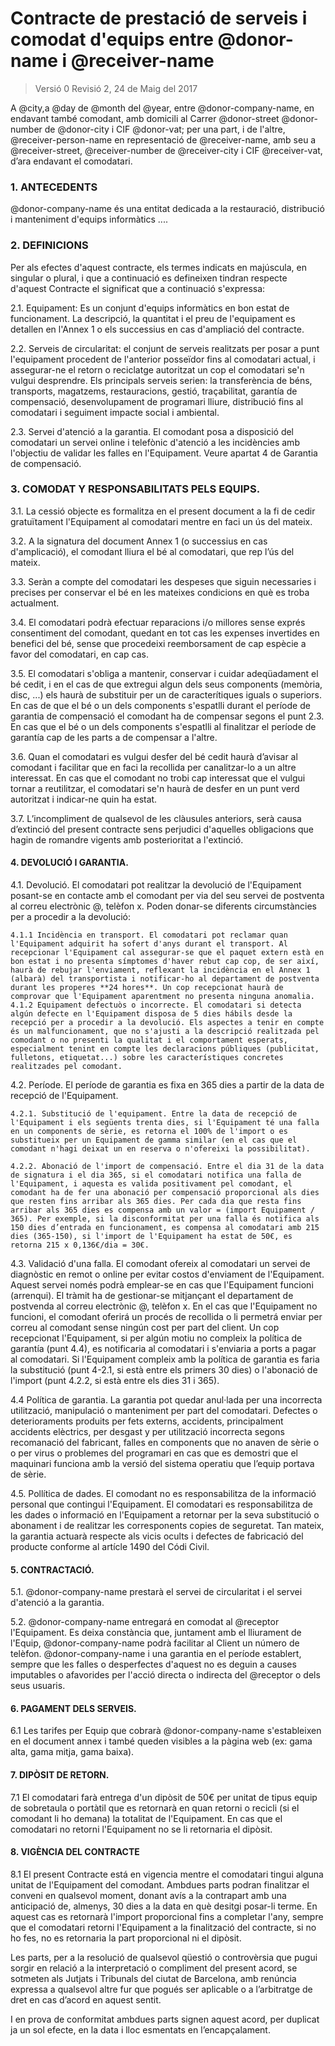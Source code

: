 Contracte de prestació de serveis i comodat d'equips entre @donor-name i @receiver-name
================================================================================================

> Versió 0 Revisió 2, 24 de Maig del 2017

A @city,a @day de @month del @year, entre @donor-company-name, en endavant també comodant, amb domicili al Carrer @donor-street @donor-number de @donor-city i CIF @donor-vat; per una part, i de l'altre, @receiver-person-name en representació de @receiver-name, amb seu a @receiver-street, @receiver-number de @receiver-city i  CIF @receiver-vat, d’ara endavant el comodatari.

### 1. ANTECEDENTS

@donor-company-name és una entitat dedicada a la restauració, distribució i manteniment d'equips informàtics ....


### 2. DEFINICIONS
Per als efectes d'aquest contracte, els termes indicats en majúscula, en singular o plural, i que a continuació es defineixen tindran respecte d'aquest Contracte el significat que a continuació s'expressa:

2.1. Equipament: Es un conjunt d'equips informàtics en bon estat de funcionament. La descripció, la quantitat i el preu de l'equipament es detallen en l'Annex 1 o els successius en cas d'ampliació del contracte. 

2.2. Serveis de circularitat: el conjunt de serveis realitzats per posar a punt l'equipament procedent de l'anterior posseïdor fins al comodatari actual, i assegurar-ne el retorn o reciclatge autoritzat un cop el comodatari se'n vulgui desprendre. Els principals serveis serien: la transferència de béns, transports, magatzems, restauracions, gestió, traçabilitat, garantía de compensació, desenvolupament de programari lliure, distribució fins al comodatari i seguiment impacte social i ambiental. 

2.3. Servei d'atenció a la garantia. El comodant posa a disposició del comodatari un servei online i telefònic d'atenció a les incidències amb l'objectiu de validar les falles en l'Equipament. Veure apartat 4 de Garantia de compensació.

### 3. COMODAT Y RESPONSABILITATS PELS EQUIPS.

3.1. La cessió objecte es formalitza en el present document a la fi de cedir gratuïtament l'Equipament al comodatari mentre en faci un ús del mateix.

3.2. A la signatura del document Annex 1 (o successius en cas d'amplicació), el comodant lliura el bé al comodatari, que rep l’ús del mateix. 

3.3. Seràn a compte del comodatari les despeses que siguin necessaries i precises per conservar el bé en les mateixes condicions en què es troba actualment.

3.4. El comodatari podrà efectuar reparacions i/o millores sense exprés consentiment del comodant, quedant en tot cas les expenses invertides en benefici del bé, sense que procedeixi reemborsament de cap espècie a favor del comodatari, en cap cas.

3.5. El comodatari s'obliga a mantenir, conservar i cuidar adeqüadament el bé cedit, i en el cas de que extregui algun dels seus components (memòria, disc, ...) els haurà de substituir per un de caracterítiques iguals o superiors. En cas de que el bé o un dels components s'espatlli durant el període de garantia de compensació el comodant ha de compensar segons el punt 2.3. En cas que el bé o un dels components s'espatlli al finalitzar el període de garantía cap de les parts a de compensar a l'altre.

3.6. Quan el comodatari es vulgui desfer del bé cedit haurà d’avisar al comodant i facilitar que en faci la recollida per canalitzar-lo a un altre interessat. En cas que el comodant no trobi cap interessat que el vulgui tornar a reutilitzar, el comodatari se'n haurà de desfer en un punt verd autoritzat i indicar-ne quin ha estat. 

3.7. L’incompliment de qualsevol de les clàusules anteriors, serà causa d’extinció del present contracte sens perjudici d'aquelles obligacions que hagin de romandre vigents amb posterioritat a l'extinció.

#### 4. DEVOLUCIÓ I GARANTIA.

4.1. Devolució. El comodatari pot realitzar la devolució de l'Equipament posant-se en contacte amb el comodant per via del seu servei de postventa al correu electrònic @, telèfon x.  Poden donar-se diferents circumstàncies per a procedir a la devolució:

	4.1.1 Incidència en transport. El comodatari pot reclamar quan l'Equipament adquirit ha sofert d'anys durant el transport. Al recepcionar l'Equipament cal assegurar-se que el paquet extern està en bon estat i no presenta símptomes d'haver rebut cap cop, de ser així, haurà de rebujar l'enviament, reflexant la incidència en el Annex 1 (albarà) del transportista i notificar-ho al departament de postventa durant les properes **24 hores**. Un cop recepcionat haurà de comprovar que l'Equipament aparentment no presenta ninguna anomalia.
	4.1.2 Equipament defectuòs o incorrecte. El comodatari si detecta algún defecte en l'Equipament disposa de 5 dies hábils desde la recepció per a procedir a la devolució. Els aspectes a tenir en compte és un malfuncionament, que no s'ajusti a la descripció realitzada pel comodant o no presenti la qualitat i el comportament esperats, especialment tenint en compte les declaracions públiques (publicitat, fulletons, etiquetat...) sobre les característiques concretes realitzades pel comodant. 

4.2. Període. El període de garantia es fixa en 365 dies a partir de la data de recepció de l'Equipament. 

	4.2.1. Substitució de l'equipament. Entre la data de recepció de l'Equipament i els següents trenta dies, si l'Equipament té una falla en un components de sèrie, es retorna el 100% de l'import o es substitueix per un Equipament de gamma similar (en el cas que el comodant n'hagi deixat un en reserva o n'ofereixi la possibilitat).

	4.2.2. Abonació de l'import de compensació. Entre el dia 31 de la data de signatura i el dia 365, si el comodatari notifica una falla de l'Equipament, i aquesta es valida positivament pel comodant, el comodant ha de fer una abonació per compensació proporcional als dies que resten fins arribar als 365 dies. Per cada dia que resta fins arribar als 365 dies es compensa amb un valor = (import Equipament / 365). Per exemple, si la disconformitat per una falla és notifica als 150 dies d’entrada en funcionament, es compensa al comodatari amb 215 dies (365-150), si l'import de l'Equipament ha estat de 50€, es retorna 215 x 0,136€/dia = 30€. 

4.3. Validació d'una falla. El comodant ofereix al comodatari un servei de diagnòstic en remot o online per evitar costos d'enviament de l'Equipament. Aquest servei només podrà emplear-se en cas que l'Equipament funcioni (arrenqui). El tràmit ha de gestionar-se mitjançant el departament de postvenda al correu electrònic @, telèfon x. En el cas que l'Equipament no funcioni, el comodant oferirá un procés de recollida o li permetrá enviar per correu al comodant sense ningún cost per part del client. Un cop recepcionat l'Equipament, si per algún motiu no compleix la política de garantía (punt 4.4), es notificaria al comodatari i s'enviaria a ports a pagar al comodatari. Si l'Equipament compleix amb la política de garantia es faria la substitució (punt 4-2.1, si està entre els primers 30 dies) o l'abonació de l'import (punt 4.2.2, si està entre els dies 31 i 365).

4.4 Política de garantia. La garantia pot quedar anul·lada per una incorrecta utilització, manipulació o manteniment per part del comodatari. Defectes o deterioraments produits per fets externs, accidents, principalment accidents elèctrics, per desgast y per utilització incorrecta segons recomanació del fabricant, falles en components que no anaven de sèrie o o per virus o problemes del programari en cas que es demostri que el maquinari funciona amb la versió del sistema operatiu que l’equip portava de sèrie. 

4.5. Pollítica de dades. El comodant no es responsabilitza de la informació personal que contingui l'Equipament. El comodatari es responsabilitza de les dades o informació en l'Equipament a retornar per la seva substitució o abonament i de realitzar les corresponents copies de seguretat. Tan mateix, la garantia actuarà respecte als vicis ocults i defectes de fabricació del producte conforme al artícle 1490 del Códi Civil.

#### 5. CONTRACTACIÓ.

5.1. @donor-company-name prestarà el servei de circularitat i el servei d'atenció a la garantia.

5.2. @donor-company-name entregará en comodat al @receptor l'Equipament. Es deixa constància que, juntament amb el lliurament de l'Equip, @donor-company-name podrà facilitar al Client un número de telèfon. @donor-company-name i una garantia en el període establert, sempre que les falles o desperfectes d'aquest no es deguin a causes imputables o afavorides per l'acció directa o indirecta del @receptor o dels seus usuaris. 

#### 6. PAGAMENT DELS SERVEIS.

6.1 Les tarifes per Equip que cobrarà @donor-company-name s'estableixen en el document annex i també queden visibles a la pàgina web (ex: gama alta, gama mitja, gama baixa).

#### 7. DIPÒSIT DE RETORN. 

7.1 El comodatari farà entrega d'un dipòsit de 50€ per unitat de tipus equip de sobretaula o portàtil que es retornarà en quan retorni o recicli (si el comodant li ho demana) la totalitat de l'Equipament. En cas que el comodatari no retorni l'Equipament no se li retornaria el dipòsit. 

#### 8. VIGÈNCIA DEL CONTRACTE

8.1 El present Contracte está en vigencia mentre el comodatari tingui alguna unitat de l'Equipament del comodant. Ambdues parts podran finalitzar el conveni en qualsevol moment, donant avís a la contrapart amb una anticipació de, almenys, 30 dies a la data en què desitgi posar-li terme. En aquest cas es retornarà l'import proporcional fins a completar l'any, sempre que el comodatari retorni l'Equipament a la finalització del contracte, si no ho fes, no es retornaria la part proporcional ni el dipòsit.

Les parts, per a la resolució de qualsevol qüestió o controvèrsia que pugui sorgir en relació a la interpretació o compliment del present acord, se sotmeten als Jutjats i Tribunals del ciutat de Barcelona, amb renúncia expressa a qualsevol altre fur que pogués ser aplicable o a l’arbitratge de dret en cas d’acord en aquest sentit.

I en prova de conformitat ambdues parts signen aquest acord, per duplicat ja un sol efecte, en la data i lloc esmentats en l’encapçalament.




